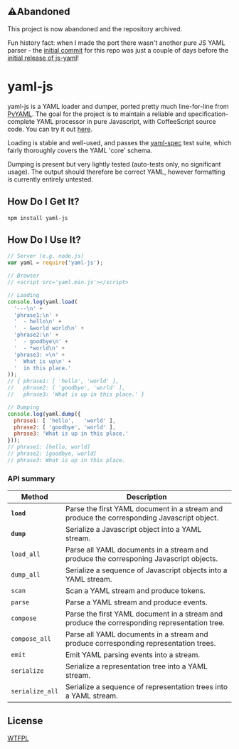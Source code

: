 ⚠️Abandoned
---

This project is now abandoned and the repository archived.

Fun history fact: when I made the port there wasn't another pure JS YAML parser - the [initial commit](https://github.com/connec/yaml-js/commit/5b493a680e20d15ef2139ac7b8f1096c185cca51) for this repo was just a couple of days before the [initial release of js-yaml](https://www.npmjs.com/package/js-yaml/v/0.2.0)!

yaml-js
===

yaml-js is a YAML loader and dumper, ported pretty much line-for-line from
[PyYAML](http://pyyaml.org/).  The goal for the project is to maintain a reliable and
specification-complete YAML processor in pure Javascript, with CoffeeScript source code.  You can
try it out [here](http://connec.github.io/yaml-js/).

Loading is stable and well-used, and passes the [yaml-spec](https://github.com/connec/yaml-spec)
test suite, which fairly thoroughly covers the YAML 'core' schema.

Dumping is present but very lightly tested (auto-tests only, no significant usage).  The output
should therefore be correct YAML, however formatting is currently entirely untested.

How Do I Get It?
---

    npm install yaml-js

How Do I Use It?
---

```javascript
// Server (e.g. node.js)
var yaml = require('yaml-js');

// Browser
// <script src='yaml.min.js'></script>

// Loading
console.log(yaml.load(
  '---\n' +
  'phrase1:\n' +
  '  - hello\n' +
  '  - &world world\n' +
  'phrase2:\n' +
  '  - goodbye\n' +
  '  - *world\n' +
  'phrase3: >\n' +
  '  What is up\n' +
  '  in this place.'
));
// { phrase1: [ 'hello', 'world' ],
//   phrase2: [ 'goodbye', 'world' ],
//   phrase3: 'What is up in this place.' }

// Dumping
console.log(yaml.dump({
  phrase1: [ 'hello',   'world' ],
  phrase2: [ 'goodbye', 'world' ],
  phrase3: 'What is up in this place.'
}));
// phrase1: [hello, world]
// phrase2: [goodbye, world]
// phrase3: What is up in this place.
```

### API summary

| Method          | Description                                                                                     |
|-----------------|-------------------------------------------------------------------------------------------------|
| **`load`**      | Parse the first YAML document in a stream and produce the corresponding Javascript object.      |
| **`dump`**      | Serialize a Javascript object into a YAML stream.                                               |
| `load_all`      | Parse all YAML documents in a stream and produce the corresponing Javascript objects.           |
| `dump_all`      | Serialize a sequence of Javascript objects into a YAML stream.                                  |
| `scan`          | Scan a YAML stream and produce tokens.                                                          |
| `parse`         | Parse a YAML stream and produce events.                                                         |
| `compose`       | Parse the first YAML document in a stream and produce the corresponding representation tree.    |
| `compose_all`   | Parse all YAML documents in a stream and produce corresponding representation trees.            |
| `emit`          | Emit YAML parsing events into a stream.                                                         |
| `serialize`     | Serialize a representation tree into a YAML stream.                                             |
| `serialize_all` | Serialize a sequence of representation trees into a YAML stream.                                |

License
---

[WTFPL](http://sam.zoy.org/wtfpl/)
